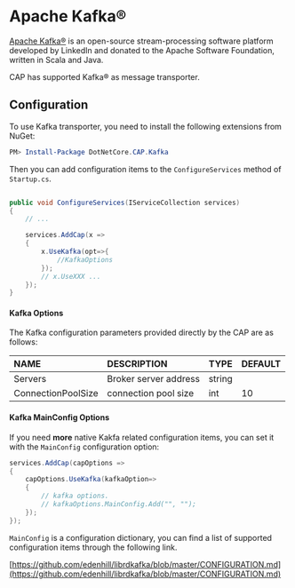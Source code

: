 # Apache Kafka®

[Apache Kafka®](https://kafka.apache.org/)  is an open-source stream-processing software platform developed by LinkedIn and donated to the Apache Software Foundation, written in Scala and Java.

CAP has supported Kafka® as message transporter. 

## Configuration

To use Kafka transporter, you need to install the following extensions from NuGet:

```powershell
PM> Install-Package DotNetCore.CAP.Kafka

```

Then you can add configuration items to the `ConfigureServices` method of `Startup.cs`.

```csharp

public void ConfigureServices(IServiceCollection services)
{
    // ...

    services.AddCap(x =>
    {
        x.UseKafka(opt=>{
            //KafkaOptions
        });
        // x.UseXXX ...
    });
}

```

#### Kafka Options

The Kafka configuration parameters provided directly by the CAP are as follows:

NAME | DESCRIPTION | TYPE | DEFAULT
:---|:---|---|:---
Servers | Broker server address | string | 
ConnectionPoolSize | connection pool size | int | 10

#### Kafka MainConfig Options

If you need **more** native Kakfa related configuration items, you can set it with the `MainConfig` configuration option:

```csharp
services.AddCap(capOptions => 
{
    capOptions.UseKafka(kafkaOption=>
    {
        // kafka options.
        // kafkaOptions.MainConfig.Add("", "");
    });
});
```

`MainConfig` is a configuration dictionary, you can find a list of supported configuration items through the following link.

[https://github.com/edenhill/librdkafka/blob/master/CONFIGURATION.md](https://github.com/edenhill/librdkafka/blob/master/CONFIGURATION.md)

